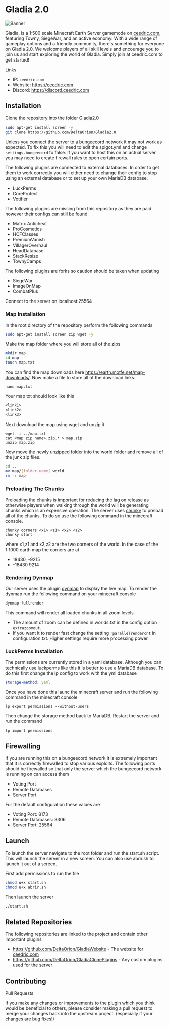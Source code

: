 # Gladia 2.0

![Banner](https://github.com/DeltaOrion/Gladia2.0/blob/master/branding/Banner.png?raw=true)

Gladia, is a 1:500 scale Minecraft Earth Server gamemode on <a href="https://ceedric.com">ceedric.com</a>, featuring Towny, SiegeWar, and an active economy. With a wide range of gameplay options and a friendly community, there's something for everyone on Gladia 2.0. We welcome players of all skill levels and encourage you to join us and start exploring the world of Gladia. Simply join at ceedric.com to get started!

Links
- IP: `ceedric.com`
- Website: <a href="https://ceedric.com">https://ceedric.com</a>
- Discord: <a href="https://discord.ceedric.com">https://discord.ceedric.com</a>

## Installation

Clone the repository into the folder Gladia2.0
```sh
sudo apt-get install screen -y
git clone https://github.com/DeltaOrion/Gladia2.0
```

Unless you connect the server to a bungeecord network it may not work as expected. To fix this you will need to edit the spigot.yml and change `settings.bungeecord` to false. If you want to host this on an actual server you may need to create firewall rules to open certain ports.


The following plugins are connected to external databases. In order to get them to work correctly you will either need to change their config to stop using an external database or to set up your own MariaDB database.
  - LuckPerms
  - CoreProtect
  - Votifier

The following plugins are missing from this repository as they are paid however their configs can still be found
  - Matrix Anticheat
  - ProCosmetics
  - HCFClasses
  - PremiumVanish
  - VillagerOverhaul
  - HeadDatabase
  - StackResize
  - TownyCamps

The following plugins are forks so caution should be taken when updating
  - SiegeWar
  - ImageOnMap
  - CombatPlus

Connect to the server on localhost:25564

### Map Installation

In the root directory of the repository perform the following commands

```sh
sudo apt-get install screen zip wget -y
```

Make the map folder where you will store all of the zips

```sh
mkdir map
cd map
touch map.txt
```

You can find the map downloads here https://earth.motfe.net/map-downloads/. Now make a file to store all of the download links.

```
nano map.txt 
```

Your map txt should look like this

```txt
<link1>
<link2>
<link3>
```

Next download the map using wget and unzip it

```
wget -i ../map.txt
cat <map zip name>.zip.* > map.zip
unzip map.zip
```

Now move the newly unzipped folder into the world folder and remove all of the junk zip files.
```sh
cd ..
mv map/[folder-name] world
rm -r map
```

### Preloading The Chunks

Preloading the chunks is important for reducing the lag on release as otherwise players when walking through the world will be generating chunks which is an expensive operation. The server uses <a href="https://www.spigotmc.org/resources/chunky.81534/">chunky</a> to preload all of the chunks. To do so  use the following command in the minecraft console.

```
chunky corners <x1> <z1> <x2> <z2>
chunky start
```

where x1,z1 and x2,z2 are the two corners of the world. In the case of the 1:1000 earth map the corners are at
  - 18430, -9215
  - -18430 9214


### Rendering Dynmap

Our server uses the plugin <a href="https://github.com/webbukkit/dynmap">dynmap</a> to display the live map. To render the dynmap run the following command on your minecraft console
```
dynmap fullrender
```
This command will render all loaded chunks in all zoom levels.
- The amount of zoom can be defined in worlds.txt in the config option `extrazoomout`. 
- If you want it to render fast change the setting `'parallelrendercnt` in configuration.txt. Higher settings require more processing power.

### LuckPerms Installation

The permissions are currently stored in a yaml database. Although you can technically use luckperms like this it is better to use a MariaDB database. To do this first change the lp config to work with the yml database

```yml
storage-method: yaml
```

Once you have done this launc the minecraft server and run the following command in the minecraft console

```
lp export permissions --without-users
```

Then change the storage method back to MariaDB. Restart the server and run the command

```
lp import permissions
```

## Firewalling 

If you are running this on a bungeecord network it is extremely important that it is correctly firewalled to stop various exploits. The following ports should be firewalled so that only the server which the bungeecord network is running on can access them

  - Voting Port
  - Remote Databases
  - Server Port

For the default configuration these values are
  - Voting Port: 8173
  - Remote Databases: 3306
  - Server Port: 25564

## Launch

To launch the server navigate to the root folder and run the start.sh script. This will launch the server in a new screen. You can also use abrir.sh to launch it out of a screen.

First add permissions to run the file
```sh
chmod u+x start.sh
chmod u+x abrir.sh
```

Then launch the server

```sh
./start.sh
```

## Related Repositories

The following repositories are linked to the project and contain other important plugins
- https://github.com/DeltaOrion/GladiaWebsite - The website for <a href="https://www.ceedric.com">ceedric.com</a>
- https://github.com/DeltaOrion/GladiaClonePlugins - Any custom plugins used for the server

## Contributing

Pull Requests

If you make any changes or improvements to the plugin which you think would be beneficial to others, please consider making a pull request to merge your changes back into the upstream project. (especially if your changes are bug fixes!)
